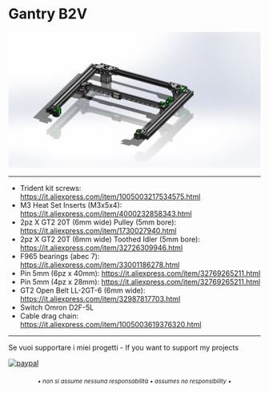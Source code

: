 # Gantry B2V

![1](/images/ass_gantry_trident_voron.jpg)

---

- Trident kit screws: https://it.aliexpress.com/item/1005003217534575.html
- M3 Heat Set Inserts (M3x5x4): https://it.aliexpress.com/item/4000232858343.html
- 2pz X GT2 20T (6mm wide) Pulley (5mm bore): https://it.aliexpress.com/item/1730027940.html
- 2pz X GT2 20T (6mm wide) Toothed Idler (5mm bore): https://it.aliexpress.com/item/32726309946.html
- F965 bearings (abec 7): https://it.aliexpress.com/item/33001186278.html
- Pin 5mm (6pz x 40mm): https://it.aliexpress.com/item/32769265211.html
- Pin 5mm (4pz x 28mm): https://it.aliexpress.com/item/32769265211.html
- GT2 Open Belt LL-2GT-6 (6mm wide): https://it.aliexpress.com/item/32987817703.html
- Switch Omron D2F-5L
- Cable drag chain: https://it.aliexpress.com/item/1005003619376320.html

---

Se vuoi supportare i miei progetti - If you want to support my projects

[![paypal](https://www.paypalobjects.com/en_US/i/btn/btn_donate_LG.gif)](https://www.paypal.com/donate/?business=WEP7ZAT7WRN88&no_recurring=0&currency_code=EUR)  
<p align="center"><sub><em>• non si assume nessuna responsabilità • assumes no responsibility •</em></sub></p>
